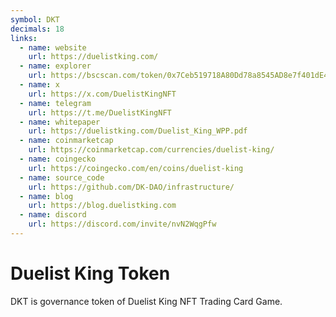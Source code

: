 ```yaml
---
symbol: DKT
decimals: 18
links:
  - name: website
    url: https://duelistking.com/
  - name: explorer
    url: https://bscscan.com/token/0x7Ceb519718A80Dd78a8545AD8e7f401dE4f2faA7
  - name: x
    url: https://x.com/DuelistKingNFT
  - name: telegram
    url: https://t.me/DuelistKingNFT
  - name: whitepaper
    url: https://duelistking.com/Duelist_King_WPP.pdf
  - name: coinmarketcap
    url: https://coinmarketcap.com/currencies/duelist-king/
  - name: coingecko
    url: https://coingecko.com/en/coins/duelist-king
  - name: source_code
    url: https://github.com/DK-DAO/infrastructure/
  - name: blog
    url: https://blog.duelistking.com
  - name: discord
    url: https://discord.com/invite/nvN2WqgPfw
---
```


# Duelist King Token

DKT is governance token of Duelist King NFT Trading Card Game.
